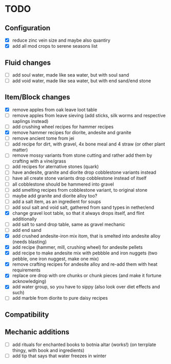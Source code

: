 # TODO

## Configuration

- [x] reduce zinc vein size and maybe also quantiry
- [x] add all mod crops to serene seasons list

## Fluid changes

- [ ] add soul water, made like sea water, but with soul sand
- [ ] add void water, made like sea water, but with end sand/end stone

## Item/Block changes

- [x] remove apples from oak leave loot table
- [ ] remove apples from leave sieving (add sticks, silk worms and respective saplings instead)
- [ ] add crushing wheel recipes for hammer recipes
- [x] remove hammer recipes for diorite, andesite and granite
- [ ] remove ancient tome from jei
- [ ] add recipe for dirt, with gravel, 4x bone meal and 4 straw (or other plant matter)
- [ ] remove mossy variants from stone cutting and rather add them by crafting with a vine/grass
- [ ] add recipes for aternative stones (quark)
- [ ] have andesite, granite and diorite drop cobblestone variants instead
- [ ] have all create stone variants drop cobblestone instead of itself
- [ ] all cobblestone should be hammered into gravel
- [ ] add smelting recipes from cobblestone variant, to original stone
- [ ] maybe add granite and diorite alloy too?
- [ ] add a salt item, as an ingredient for soups
- [ ] add soul salt and void salt, gathered from sand types in nether/end
- [x] change gravel loot table, so that it always drops itself, and flint additionally
- [ ] add salt to sand drop table, same as gravel mechanic
- [ ] add end sand
- [x] add crushed andesite-iron mix itom, that is smelted into andesite alloy (needs blasting)
- [x] add recipe (hammer, mill, crushing wheel) for andesite pellets
- [x] add recipe to make andesite mix with pebbble and iron nuggets (two pebble, one iron nuggest, make one mix)
- [x] remove crafting recipes for andesite alloy and re-add them with heat requirements
- [x] replace ore drop with ore chunks or chunk pieces (and make it fortune acknowledging)
- [x] add water group, so you have to sippy (also look over diet effects and such)
- [ ] add marble from diorite to pure daisy recipes

## Compatibility

## Mechanic additions
- [ ] add rituals for enchanted books to botnia altar (works!) (on terrplate thingy, with book and ingredients)
- [ ] add tip that says that water freezes in winter